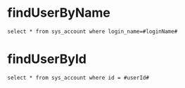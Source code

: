 findUserByName
===
    select * from sys_account where login_name=#loginName#
    
findUserById
===
    select * from sys_account where id = #userId#
